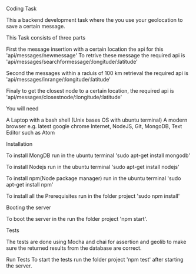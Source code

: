 Coding Task

This a backend development task where the you use your geolocation to save a certain message.


This Task consists of three parts


  First the message insertion with a certain location the api for this 'api/messages/newmessage'
  To retrive these message the required api is 'api/messages/searchformessage/:longitude/:latitude'

  Second the messages within a raduis of 100 km retrieval the required api is
  'api/messages/inrange/:longitude/:latitude'

  Finaly to get the closest node  to a certain location, the required  api is
  'api/messages/closestnode/:longitude/:latitude'

You will need

  A Laptop with a bash shell (Unix bases OS  with ubuntu terminal)
  A modern browser e.g. latest google chrome
  Internet,
  NodeJS,
  Git,
  MongoDB,
  Text Editor such as Atom


Installation

  To install MongDB run in the ubuntu terminal 'sudo apt-get install mongodb'

  To install Nodejs run in the ubuntu terminal 'sudo apt-get install nodejs'

  To install npm(Node package manager) run in the ubuntu terminal 'sudo apt-get install npm'

  To install all the Prerequisites run in the folder project 'sudo npm install'

Booting the server

  To boot the server in the run the folder project 'npm start'.

Tests

  The tests are done using Mocha and chai for assertion and geolib to make sure the returned
  results from the database are correct.

Run Tests
To start the tests run the folder project 'npm test' after starting the server.
